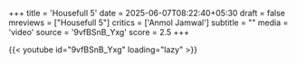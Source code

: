 +++
title = 'Housefull 5'
date = 2025-06-07T08:22:40+05:30
draft = false
mreviews = ["Housefull 5"]
critics = ['Anmol Jamwal']
subtitle = ""
media = 'video'
source = '9vfBSnB_Yxg'
score = 2.5
+++

{{< youtube id="9vfBSnB_Yxg" loading="lazy" >}}
